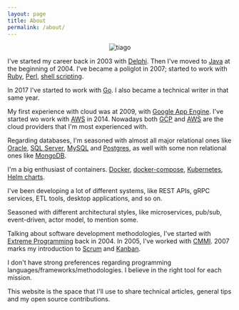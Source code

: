```yaml
---
layout: page
title: About
permalink: /about/
---
```


<div style="text-align: center">
    <img src="/assets/images/about/me.jpg" alt="tiago">
</div>

I've started my career back in 2003 with [Delphi](https://pt.wikipedia.org/wiki/Delphi_(software)). Then I've moved to [Java](https://en.wikipedia.org/wiki/Java_(programming_language)) at the beginning of 2004. I've became a poliglot in 2007; started to work with [Ruby](https://en.wikipedia.org/wiki/Ruby_(programming_language)), [Perl](https://en.wikipedia.org/wiki/Perl), [shell scripting](https://en.wikipedia.org/wiki/Shell_script).

In 2017 I've started to work with [Go](https://go.dev/). I also became a technical writer in that same year.

My first experience with cloud was at 2009, with [Google App Engine](https://cloud.google.com/appengine). I've started wo work with [AWS](https://aws.amazon.com/) in 2014. Nowadays both [GCP](https://cloud.google.com/) and [AWS](https://aws.amazon.com/) are the cloud providers that I'm most experienced with.

Regarding databases, I'm seasoned with almost all major relational ones like [Oracle](https://en.wikipedia.org/wiki/Oracle_Database), [SQL Server](https://en.wikipedia.org/wiki/Microsoft_SQL_Server), [MySQL](https://en.wikipedia.org/wiki/MySQL) and [Postgres](https://en.wikipedia.org/wiki/PostgreSQL), as well with some non relational ones like [MongoDB](https://en.wikipedia.org/wiki/MongoDB).

I'm a big enthusiast of containers. [Docker](https://en.wikipedia.org/wiki/Docker_(software)), [docker-compose](https://en.wikiversity.org/wiki/Docker/Compose), [Kubernetes](https://en.wikipedia.org/wiki/Kubernetes), [Helm charts](https://wikitech.wikimedia.org/wiki/Helm).

I've been developing a lot of different systems, like REST APIs, gRPC services, ETL tools, desktop applications, and so on.

Seasoned with different architectural styles, like microservices, pub/sub, event-driven, actor model, to mention some.

Talking about software development methodologies, I've started with [Extreme Programming](https://en.wikipedia.org/wiki/Extreme_programming) back in 2004. In 2005, I've worked with [CMMI](https://cmmiinstitute.com/). 2007 marks my introduction to [Scrum](https://en.wikipedia.org/wiki/Scrum_(software_development)) and [Kanban](https://en.wikipedia.org/wiki/Kanban).

I don't have strong preferences regarding programming languages/frameworks/methodologies. I believe in the right tool for each mission.

This website is the space that I'll use to share technical articles, general tips and my open source contributions.